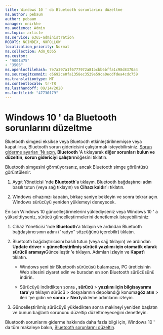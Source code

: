```yaml
---
title: Windows 10 ' da Bluetooth sorunlarını düzeltme
ms.author: pebaum
author: pebaum
manager: mnirkhe
ms.audience: Admin
ms.topic: article
ms.service: o365-administration
ROBOTS: NOINDEX, NOFOLLOW
localization_priority: Normal
ms.collection: Adm_O365
ms.custom:
- "9001475"
- "3506"
ms.openlocfilehash: 7e7a397a1f6777972a81bcbb6bffa1c98d8370a4
ms.sourcegitcommit: c6692ce0fa1358ec3529e59ca0ecdfdea4cdc759
ms.translationtype: MT
ms.contentlocale: tr-TR
ms.lasthandoff: 09/14/2020
ms.locfileid: "47730179"
---
```

# <a name="fix-bluetooth-problems-in-windows-10"></a>Windows 10 ' da Bluetooth sorunlarını düzeltme

Bluetooth simgesi eksikse veya Bluetooth etkinleştirilmemişse veya kapatılırsa, Bluetooth sorun gidericisini çalıştırmak isteyebilirsiniz. [Sorun giderme ayarları 'Nı açın](ms-settings:troubleshoot), **Bluetooth** 'A tıklayarak **diğer sorunları bulun ve düzeltin**, **sorun gidericiyi çalıştırın**öğesini tıklatın.

Bluetooth simgesini görmüyorsanız, ancak Bluetooth simge görüntüsü görüntülenir:

1. Aygıt Yöneticisi 'nde **Bluetooth**'a tıklayın. Bluetooth bağdaştırıcı adını basılı tutun (veya sağ tıklayın) ve **Cihazı kaldır**'ı tıklatın.

2. Windows cihazınızı kapatın, birkaç saniye bekleyin ve sonra tekrar açın. Windows sürücüyü yeniden yüklemeyi deneyecek.

En son Windows 10 güncelleştirmelerini yüklediyseniz veya Windows 10 ' a yükselttiyseniz, sürücü güncelleştirmelerini denetlemek isteyebilirsiniz:

1. Cihaz Yöneticisi 'nde **Bluetooth**'a tıklayın ve ardından Bluetooth bağdaştırıcısının adını ("radyo" sözcüğünü içerebilir) tıklatın.

2. Bluetooth bağdaştırıcısını basılı tutun (veya sağ tıklayın) ve ardından **Update driver**  >  **güncelleştirilmiş sürücü yazılımı için otomatik olarak sürücü aramayı**Güncelleştir 'e tıklayın. Adımları izleyin ve **Kapat**'ı tıklatın.

      - Windows yeni bir Bluetooth sürücüsü bulamazsa, PC üreticisinin Web sitesini ziyaret edin ve buradan en son Bluetooth sürücüsünü indirin.

    - Sürücüyü indirdikten sonra **, sürücü**  >  **yazılımı için bilgisayarımı tara**'ya tıklayın sürücü  >  dosyalarının depolandığı konuma**göz atın** > ileri 'ye gidin ve **sonra**  >  **Next**yükleme adımlarını izleyin.

3. Güncelleştirilmiş sürücüyü yükledikten sonra makineyi yeniden başlatın ve bunun bağlantı sorununu düzeltip düzeltmeyeceğini denetleyin.

Bluetooth sorunlarını giderme hakkında daha fazla bilgi için, Windows 10 ' da tüm makaleye bakın, [Bluetooth sorunlarını düzeltin](https://support.microsoft.com/help/14169/windows-10-fix-bluetooth-problems).
